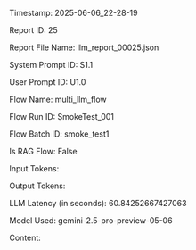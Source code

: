 Timestamp: 2025-06-06_22-28-19

Report ID: 25

Report File Name: llm_report_00025.json

System Prompt ID: S1.1

User Prompt ID: U1.0

Flow Name: multi_llm_flow

Flow Run ID: SmokeTest_001

Flow Batch ID: smoke_test1

Is RAG Flow: False

Input Tokens: 

Output Tokens: 

LLM Latency (in seconds): 60.84252667427063

Model Used: gemini-2.5-pro-preview-05-06

Content:


